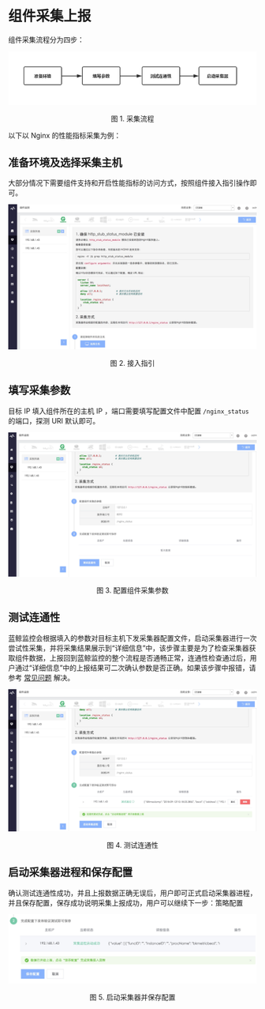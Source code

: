 # 组件采集上报

组件采集流程分为四步：

![-w2020](../../assets/component_collect.png)

<center>图 1. 采集流程</center>

以下以 Nginx 的性能指标采集为例：

## 准备环境及选择采集主机

大部分情况下需要组件支持和开启性能指标的访问方式，按照组件接入指引操作即可。

![-w2020](../../assets/15367474576034.jpg)
<center>图 2. 接入指引</center>

## 填写采集参数

目标 IP 填入组件所在的主机 IP ，端口需要填写配置文件中配置 `/nginx_status` 的端口，探测 URI 默认即可。

![-w2020](../../assets/15367474906275.jpg)
<center>图 3. 配置组件采集参数</center>

## 测试连通性

蓝鲸监控会根据填入的参数对目标主机下发采集器配置文件，启动采集器进行一次尝试性采集，并将采集结果展示到“详细信息”中，该步骤主要是为了检查采集器获取组件数据，上报回到蓝鲸监控的整个流程是否通畅正常，连通性检查通过后，用户通过“详细信息”中的上报结果可二次确认参数是否正确。如果该步骤中报错，请参考 [常见问题](5.1/常见问题/SaaS/bk_monitor.md) 解决。

![-w2020](../../assets/15367475205722.jpg)
<center>图 4. 测试连通性</center>

## 启动采集器进程和保存配置

确认测试连通性成功，并且上报数据正确无误后，用户即可正式启动采集器进程，并且保存配置，保存成功说明采集上报成功，用户可以继续下一步：策略配置

![-w2020](../../assets/15367475492586.jpg)
<center>图 5. 启动采集器并保存配置</center>
